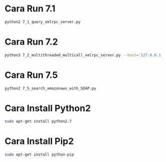 # Cara Run 7.1
```bash
python2 7_1_query_xmlrpc_server.py
```
# Cara Run 7.2
```bash
python3 7_2_multithreaded_multicall_xmlrpc_server.py --host='127.0.0.1' --port=8000
```
# Cara Run 7.5
```bash
python2 7_5_search_amazonaws_with_SOAP.py
```
# Cara Install Python2
```bash
sudo apt-get install python2.7
```
# Cara Install Pip2
```bash
sudo apt-get install python-pip
```
